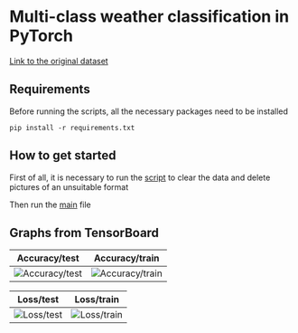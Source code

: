 
# Multi-class weather classification in PyTorch
[Link to the original dataset](https://data.mendeley.com/datasets/4drtyfjtfy/1?ref=hackernoon.com)

## Requirements
Before running the scripts, all the necessary packages need to be installed

``` pip install -r requirements.txt ```


## How to get started

First of all, it is necessary to run the [script](https://github.com/maypink/WeatherDataset/blob/main/work_with_data/remove_script.py) to clear the data and delete pictures of an unsuitable format

Then run the [main](https://github.com/maypink/WeatherDataset/blob/main/main.py) file


## Graphs from TensorBoard

  Accuracy/test                                                                      |                                     Accuracy/train
------------------------------------------------------------------------------------ | :------------------------------------------------------------------------------------:
![Accuracy/test](https://github.com/maypink/WeatherDataset/blob/main/images/Accuracy_test%20(1).svg "Accuracy/test")  |  ![Accuracy/train](https://github.com/maypink/WeatherDataset/blob/main/images/Accuracy_train%20(1).svg "Accuracy/train")


  Loss/test                                                                          |                                     Loss/train
------------------------------------------------------------------------------------ | :------------------------------------------------------------------------------------:
![Loss/test](https://github.com/maypink/WeatherDataset/blob/main/images/Loss_test%20(1).svg "Loss/test") |  ![Loss/train](https://github.com/maypink/WeatherDataset/blob/main/images/Loss_train%20(1).svg "Loss/train")

